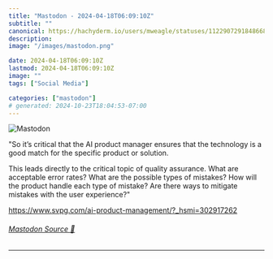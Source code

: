 ```yaml
---
title: "Mastodon - 2024-04-18T06:09:10Z"
subtitle: ""
canonical: https://hachyderm.io/users/mweagle/statuses/112290729184866838
description:
image: "/images/mastodon.png"

date: 2024-04-18T06:09:10Z
lastmod: 2024-04-18T06:09:10Z
image: ""
tags: ["Social Media"]

categories: ["mastodon"]
# generated: 2024-10-23T18:04:53-07:00
---
```

![Mastodon](/images/mastodon.png)

<p>&quot;So it’s critical that the AI product manager ensures that the technology is a good match for the specific product or solution.</p><p>This leads directly to the critical topic of quality assurance.  What are acceptable error rates?  What are the possible types of mistakes?  How will the product handle each type of mistake? Are there ways to mitigate mistakes with the user experience?&quot;</p><p><a href="https://www.svpg.com/ai-product-management/?_hsmi=302917262" target="_blank" rel="nofollow noopener noreferrer" translate="no"><span class="invisible">https://www.</span><span class="ellipsis">svpg.com/ai-product-management</span><span class="invisible">/?_hsmi=302917262</span></a></p>


###### [Mastodon Source 🐘](https://hachyderm.io/@mweagle/112290729184866838)

___

